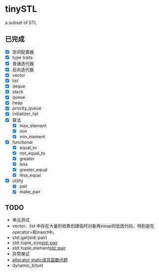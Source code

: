 # tinySTL
a subset of STL

## 已完成

- [x] 空间配置器
- [x] type traits
- [x] 普通迭代器
- [x] 反向迭代器
- [x] vector
- [x] list
- [x] deque
- [x] stack
- [x] queue
- [x] heap
- [x] priority_queue
- [x] initializer_list
- [x] 算法
    - [x] max_element
    - [x] min
    - [x] min_element 
- [x] functional
    - [x] equal_to
    - [x] not_equal_to
    - [x] greater
    - [x] less
    - [x] greater_equal
    - [x] less_equal
- [x] utility
    - [x] pair
    - [x] make_pair

## TODO

- 单元测试
- vector、list 中存在大量的依靠创建临时对象再swap的低效代码，特别是在operator=和insert中。
- std::get(std::pair)
- std::tuple_size<std::pair>
- std::tuple_element<std::pair>
- 异常保证
- [allocator static成员函数问题](https://www.zhihu.com/question/53085291/answer/133516400)
- dynamic_bitset
